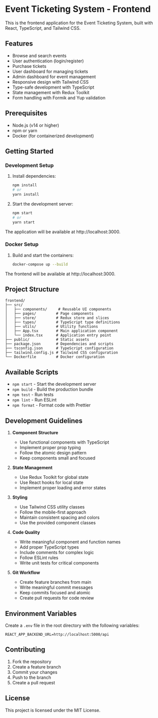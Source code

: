 # Event Ticketing System - Frontend

This is the frontend application for the Event Ticketing System, built with React, TypeScript, and Tailwind CSS.

## Features

- Browse and search events
- User authentication (login/register)
- Purchase tickets
- User dashboard for managing tickets
- Admin dashboard for event management
- Responsive design with Tailwind CSS
- Type-safe development with TypeScript
- State management with Redux Toolkit
- Form handling with Formik and Yup validation

## Prerequisites

- Node.js (v14 or higher)
- npm or yarn
- Docker (for containerized development)

## Getting Started

### Development Setup

1. Install dependencies:
   ```bash
   npm install
   # or
   yarn install
   ```

2. Start the development server:
   ```bash
   npm start
   # or
   yarn start
   ```

The application will be available at http://localhost:3000.

### Docker Setup

1. Build and start the containers:
   ```bash
   docker-compose up --build
   ```

The frontend will be available at http://localhost:3000.

## Project Structure

```
frontend/
├── src/
│   ├── components/     # Reusable UI components
│   ├── pages/         # Page components
│   ├── store/         # Redux store and slices
│   ├── types/         # TypeScript type definitions
│   ├── utils/         # Utility functions
│   ├── App.tsx        # Main application component
│   └── index.tsx      # Application entry point
├── public/            # Static assets
├── package.json       # Dependencies and scripts
├── tsconfig.json      # TypeScript configuration
├── tailwind.config.js # Tailwind CSS configuration
└── Dockerfile         # Docker configuration
```

## Available Scripts

- `npm start` - Start the development server
- `npm build` - Build the production bundle
- `npm test` - Run tests
- `npm lint` - Run ESLint
- `npm format` - Format code with Prettier

## Development Guidelines

1. **Component Structure**
   - Use functional components with TypeScript
   - Implement proper prop typing
   - Follow the atomic design pattern
   - Keep components small and focused

2. **State Management**
   - Use Redux Toolkit for global state
   - Use React hooks for local state
   - Implement proper loading and error states

3. **Styling**
   - Use Tailwind CSS utility classes
   - Follow the mobile-first approach
   - Maintain consistent spacing and colors
   - Use the provided component classes

4. **Code Quality**
   - Write meaningful component and function names
   - Add proper TypeScript types
   - Include comments for complex logic
   - Follow ESLint rules
   - Write unit tests for critical components

5. **Git Workflow**
   - Create feature branches from main
   - Write meaningful commit messages
   - Keep commits focused and atomic
   - Create pull requests for code review

## Environment Variables

Create a `.env` file in the root directory with the following variables:

```
REACT_APP_BACKEND_URL=http://localhost:5000/api
```

## Contributing

1. Fork the repository
2. Create a feature branch
3. Commit your changes
4. Push to the branch
5. Create a pull request

## License

This project is licensed under the MIT License. 
